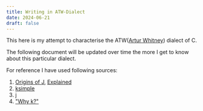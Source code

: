 ```yaml
---
title: Writing in ATW-Dialect
date: 2024-06-21
draft: false
---
```


This here is my attempt to characterise the ATW([Artur Whitney](<https://en.wikipedia.org/wiki/Arthur_Whitney_(computer_scientist)>)) dialect of C.

The following document will be updated over time the more I get to know about
this particular dialect.

For reference I have used following sources:

1. [Origins of J](https://www.jsoftware.com/ioj/iojATW.htm), [Explained](https://github.com/kelas/ooj)
2. [ksimple](https://github.com/kparc/ksimple/)
3. [j](https://github.com/cratelyn/j)
4. ["Why k?"](https://xpqz.github.io/kbook/Introduction.html)
